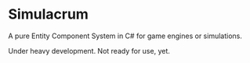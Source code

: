 # Simulacrum
A pure Entity Component System in C# for game engines or simulations.

Under heavy development. Not ready for use, yet.
